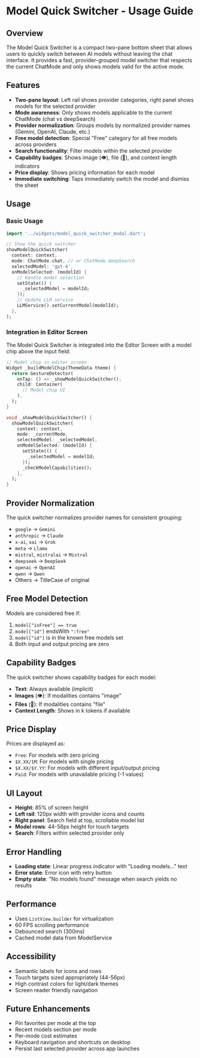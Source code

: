 # Model Quick Switcher - Usage Guide

## Overview

The Model Quick Switcher is a compact two-pane bottom sheet that allows users to quickly switch between AI models without leaving the chat interface. It provides a fast, provider-grouped model switcher that respects the current ChatMode and only shows models valid for the active mode.

## Features

- **Two-pane layout**: Left rail shows provider categories, right panel shows models for the selected provider
- **Mode awareness**: Only shows models applicable to the current ChatMode (chat vs deepSearch)
- **Provider normalization**: Groups models by normalized provider names (Gemini, OpenAI, Claude, etc.)
- **Free model detection**: Special "Free" category for all free models across providers
- **Search functionality**: Filter models within the selected provider
- **Capability badges**: Shows image (👁), file (🧩), and context length indicators
- **Price display**: Shows pricing information for each model
- **Immediate switching**: Taps immediately switch the model and dismiss the sheet

## Usage

### Basic Usage

```dart
import '../widgets/model_quick_switcher_modal.dart';

// Show the quick switcher
showModelQuickSwitcher(
  context: context,
  mode: ChatMode.chat, // or ChatMode.deepSearch
  selectedModel: 'gpt-4',
  onModelSelected: (modelId) {
    // Handle model selection
    setState(() {
      _selectedModel = modelId;
    });
    // Update LLM service
    LLMService().setCurrentModel(modelId);
  },
);
```

### Integration in Editor Screen

The Model Quick Switcher is integrated into the Editor Screen with a model chip above the input field:

```dart
// Model chip in editor screen
Widget _buildModelChip(ThemeData theme) {
  return GestureDetector(
    onTap: () => _showModelQuickSwitcher(),
    child: Container(
      // Model chip UI
    ),
  );
}

void _showModelQuickSwitcher() {
  showModelQuickSwitcher(
    context: context,
    mode: _currentMode,
    selectedModel: _selectedModel,
    onModelSelected: (modelId) {
      setState(() {
        _selectedModel = modelId;
      });
      _checkModelCapabilities();
    },
  );
}
```

## Provider Normalization

The quick switcher normalizes provider names for consistent grouping:

- `google` → `Gemini`
- `anthropic` → `Claude`
- `x-ai`, `xai` → `Grok`
- `meta` → `Llama`
- `mistral`, `mistralai` → `Mistral`
- `deepseek` → `DeepSeek`
- `openai` → `OpenAI`
- `qwen` → `Qwen`
- Others → TitleCase of original

## Free Model Detection

Models are considered free if:
1. `model["isFree"] == true`
2. `model["id"]` endsWith `":free"`
3. `model["id"]` is in the known free models set
4. Both input and output pricing are zero

## Capability Badges

The quick switcher shows capability badges for each model:
- **Text**: Always available (implicit)
- **Images** (👁): If modalities contains "image"
- **Files** (🧩): If modalities contains "file"
- **Context Length**: Shows in k tokens if available

## Price Display

Prices are displayed as:
- `Free`: For models with zero pricing
- `$X.XX/1M`: For models with single pricing
- `$X.XX/$Y.YY`: For models with different input/output pricing
- `Paid`: For models with unavailable pricing (-1 values)

## UI Layout

- **Height**: 85% of screen height
- **Left rail**: 120px width with provider icons and counts
- **Right panel**: Search field at top, scrollable model list
- **Model rows**: 44-56px height for touch targets
- **Search**: Filters within selected provider only

## Error Handling

- **Loading state**: Linear progress indicator with "Loading models..." text
- **Error state**: Error icon with retry button
- **Empty state**: "No models found" message when search yields no results

## Performance

- Uses `ListView.builder` for virtualization
- 60 FPS scrolling performance
- Debounced search (300ms)
- Cached model data from ModelService

## Accessibility

- Semantic labels for icons and rows
- Touch targets sized appropriately (44-56px)
- High contrast colors for light/dark themes
- Screen reader friendly navigation

## Future Enhancements

- Pin favorites per mode at the top
- Recent models section per mode
- Per-mode cost estimates
- Keyboard navigation and shortcuts on desktop
- Persist last selected provider across app launches 